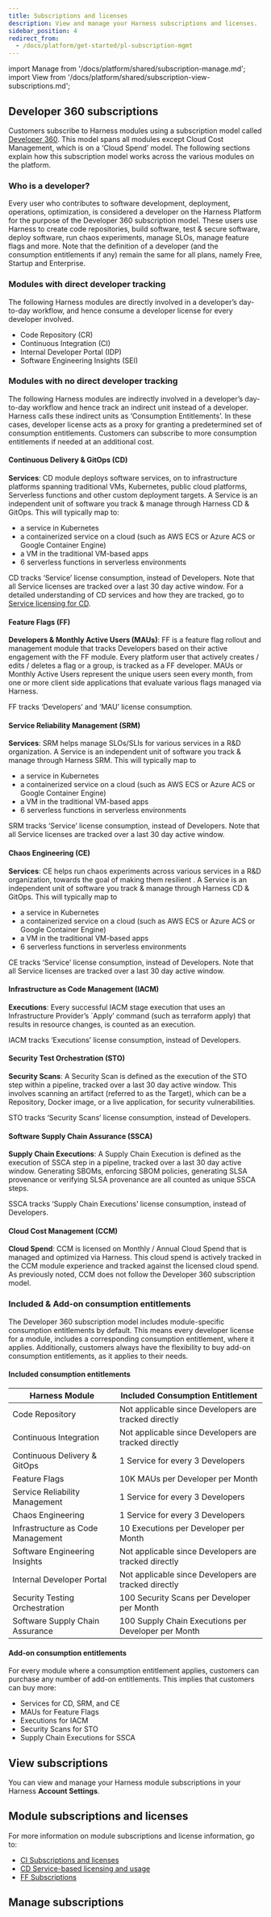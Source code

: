 ```yaml
---
title: Subscriptions and licenses
description: View and manage your Harness subscriptions and licenses.
sidebar_position: 4
redirect_from:
  - /docs/platform/get-started/pl-subscription-mgmt
---
```


import Manage from '/docs/platform/shared/subscription-manage.md';
import View from '/docs/platform/shared/subscription-view-subscriptions.md';

## Developer 360 subscriptions

Customers subscribe to Harness modules using a subscription model called [Developer 360](https://www.harness.io/pricing). This model spans all modules except Cloud Cost Management, which is on a ‘Cloud Spend’ model. The following sections explain how this subscription model works across the various modules on the platform.

### Who is a developer?

Every user who contributes to software development, deployment, operations, optimization, is considered a developer on the Harness Platform for the purpose of the Developer 360 subscription model. These users use Harness to create code repositories, build software, test & secure software, deploy software, run chaos experiments, manage SLOs, manage feature flags and more. Note that the definition of a developer (and the consumption entitlements if any) remain the same for all plans, namely Free, Startup and Enterprise.

### Modules with direct developer tracking

The following Harness modules are directly involved in a developer’s day-to-day workflow, and hence consume a developer license for every developer involved.

- Code Repository (CR)
- Continuous Integration (CI)
- Internal Developer Portal (IDP)
- Software Engineering Insights (SEI)

### Modules with no direct developer tracking

The following Harness modules are indirectly involved in a developer’s day-to-day workflow and hence track an indirect unit instead of a developer. Harness calls these indirect units as ‘Consumption Entitlements’. In these cases, developer license acts as a proxy for granting a predetermined set of consumption entitlements. Customers can subscribe to more consumption entitlements if needed at an additional cost.

#### Continuous Delivery & GitOps (CD)

**Services**: CD module deploys software services, on to infrastructure platforms spanning traditional VMs, Kubernetes, public cloud platforms, Serverless functions and other custom deployment targets. A Service is an independent unit of software you track & manage through Harness CD & GitOps. This will typically map to:

- a service in Kubernetes 
- a containerized service on a cloud (such as AWS ECS or Azure ACS or Google Container Engine) 
- a VM in the traditional VM-based apps
- 6 serverless functions in serverless environments

CD tracks ‘Service’ license consumption, instead of Developers. Note that all Service licenses are tracked over a last 30 day active window. For a detailed understanding of CD services and how they are tracked, go to [Service licensing for CD](/docs/continuous-delivery/get-started/service-licensing-for-cd/).

#### Feature Flags (FF)

**Developers & Monthly Active Users (MAUs)**: FF is a feature flag rollout and management module that tracks Developers based on their active engagement with the FF module. Every platform user that actively creates / edits / deletes a flag or a group, is tracked as a FF developer. MAUs or Monthly Active Users represent the unique users seen every month, from one or more client side applications that evaluate various flags managed via Harness.

FF tracks ‘Developers’ and ‘MAU’ license consumption.

#### Service Reliability Management (SRM)

**Services**: SRM helps manage SLOs/SLIs for various services in a R&D organization. A Service is an independent unit of software you track & manage through Harness SRM. This will typically map to 

- a service in Kubernetes 
- a containerized service on a cloud (such as AWS ECS or Azure ACS or Google Container Engine) 
- a VM in the traditional VM-based apps
- 6 serverless functions in serverless environments

SRM tracks ‘Service’ license consumption, instead of Developers. Note that all Service licenses are tracked over a last 30 day active window.

#### Chaos Engineering (CE)

**Services**: CE helps run chaos experiments across various services in a R&D organization, towards the goal of making them resilient . A Service is an independent unit of software you track & manage through Harness CD & GitOps. This will typically map to 

- a service in Kubernetes 
- a containerized service on a cloud (such as AWS ECS or Azure ACS or Google Container Engine) 
- a VM in the traditional VM-based apps
- 6 serverless functions in serverless environments

CE tracks ‘Service’ license consumption, instead of Developers. Note that all Service licenses are tracked over a last 30 day active window.

#### Infrastructure as Code Management (IACM)

**Executions**: Every successful IACM stage execution that uses an Infrastructure Provider’s `Apply’ command (such as terraform apply) that results in resource changes, is counted as an execution.

IACM tracks ‘Executions’ license consumption, instead of Developers.

#### Security Test Orchestration (STO)

**Security Scans**: A Security Scan is defined as the execution of the STO step within a pipeline, tracked over a last 30 day active window. This involves scanning an artifact (referred to as the Target), which can be a Repository, Docker image, or a live application, for security vulnerabilities.

STO tracks ‘Security Scans’ license consumption, instead of Developers.

#### Software Supply Chain Assurance (SSCA)

**Supply Chain Executions**: A Supply Chain Execution is defined as the execution of SSCA step in a pipeline, tracked over a last 30 day active window. Generating SBOMs, enforcing SBOM policies, generating SLSA provenance or verifying SLSA provenance are all counted as unique SSCA steps.

SSCA tracks ‘Supply Chain Executions’ license consumption, instead of Developers.

#### Cloud Cost Management (CCM)

**Cloud Spend**: CCM is licensed on Monthly / Annual Cloud Spend that is managed and optimized via Harness. This cloud spend is actively tracked in the CCM module experience and tracked against the licensed cloud spend. As previously noted, CCM does not follow the Developer 360 subscription model.

### Included & Add-on consumption entitlements

The Developer 360 subscription model includes module-specific consumption entitlements by default. This means every developer license for a module, includes a corresponding consumption entitlement, where it applies. Additionally, customers always have the flexibility to buy add-on consumption entitlements, as it applies to their needs.

#### Included consumption entitlements

| Harness Module | Included Consumption Entitlement |
|----------------|----------------------------------| 
| Code Repository | Not applicable since Developers are tracked directly|
| Continuous Integration | Not applicable since Developers are tracked directly|
| Continuous Delivery & GitOps | 1 Service for every 3 Developers |
| Feature Flags | 10K MAUs per Developer per Month|
| Service Reliability Management | 1 Service for every 3 Developers |
| Chaos Engineering | 1 Service for every 3 Developers |
| Infrastructure as Code Management | 10 Executions per Developer per Month|
| Software Engineering Insights | Not applicable since Developers are tracked directly |
| Internal Developer Portal | Not applicable since Developers are tracked directly|
| Security Testing Orchestration | 100 Security Scans per Developer per Month |
| Software Supply Chain Assurance | 100 Supply Chain Executions per Developer per Month|

#### Add-on consumption entitlements

For every module where a consumption entitlement applies, customers can purchase any number of add-on entitlements. This implies that customers can buy more:

- Services for CD, SRM, and CE
- MAUs for Feature Flags
- Executions for IACM
- Security Scans for STO
- Supply Chain Executions for SSCA


## View subscriptions

You can view and manage your Harness module subscriptions in your Harness **Account Settings**.

<View />

## Module subscriptions and licenses

For more information on module subscriptions and license information, go to:

- [CI Subscriptions and licenses](/docs/continuous-integration/get-started/ci-subscription-mgmt/)
- [CD Service-based licensing and usage](/docs/continuous-delivery/get-started/service-licensing-for-cd)
- [FF Subscriptions](/docs/category/subscribe-to-feature-flags)

## Manage subscriptions

<Manage />
